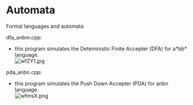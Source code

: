 # Automata
Formal languages and automata

dfa_anbm.cpp: <ul>
  <li> this program simulates the Deteministic Finite Accepter (DFA) for a*bb* language.</li>
  <img src="https://imgtr.ee/images/2023/05/28/wfZY1.jpg" alt="wfZY1.jpg" border="0" />
  </ul>
  
  pda_anbn.cpp:
  <ul>
  <li>this program simulates the Push Down Accepter (PDA) for anbn language.</li>
  <img src="https://imgtr.ee/images/2023/05/28/wfmsX.png" alt="wfmsX.png" border="0" />
  </ul
    

